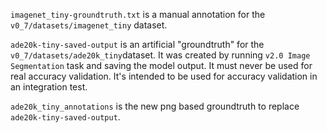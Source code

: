`imagenet_tiny-groundtruth.txt` is a manual annotation for the `v0_7/datasets/imagenet_tiny` dataset.

`ade20k-tiny-saved-output` is an artificial "groundtruth" for the `v0_7/datasets/ade20k_tiny`dataset.
It was created by running `v2.0 Image Segmentation` task and saving the model output. It must never be used for real accuracy validation.
It's intended to be used for accuracy validation in an integration test.

`ade20k_tiny_annotations` is the new png based groundtruth to replace `ade20k-tiny-saved-output`.
